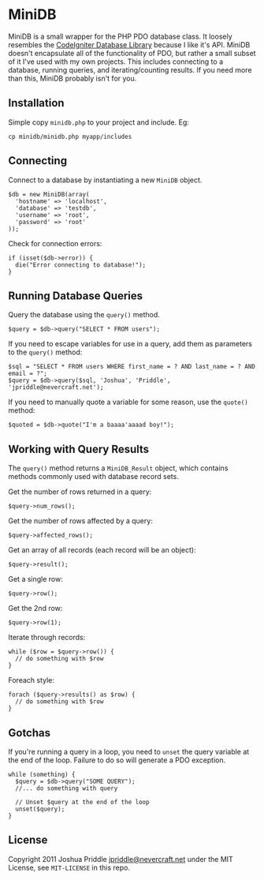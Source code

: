 # MiniDB

MiniDB is a small wrapper for the PHP PDO database class. It loosely resembles
the [CodeIgniter Database Library](http://codeigniter.com/user_guide/database/index.htm)
because I like it's API. MiniDB doesn't encapsulate all of the functionality
of PDO, but rather a small subset of it I've used with my own projects. This
includes connecting to a database, running queries, and iterating/counting
results. If you need more than this, MiniDB probably isn't for you.

## Installation

Simple copy `minidb.php` to your project and include.  Eg:

    cp minidb/minidb.php myapp/includes

## Connecting

Connect to a database by instantiating a new `MiniDB` object.

    $db = new MiniDB(array(
      'hostname' => 'localhost',
      'database' => 'testdb',
      'username' => 'root',
      'password' => 'root'
    ));

Check for connection errors:

    if (isset($db->error)) {
      die("Error connecting to database!");
    }

## Running Database Queries

Query the database using the `query()` method.

    $query = $db->query("SELECT * FROM users");

If you need to escape variables for use in a query, add them as parameters to
the `query()` method:

    $sql = "SELECT * FROM users WHERE first_name = ? AND last_name = ? AND email = ?";
    $query = $db->query($sql, 'Joshua', 'Priddle', 'jpriddle@nevercraft.net');

If you need to manually quote a variable for some reason, use the `quote()`
method:

    $quoted = $db->quote("I'm a baaaa'aaaad boy!");

## Working with Query Results

The `query()` method returns a `MiniDB_Result` object, which contains methods
commonly used with database record sets.

Get the number of rows returned in a query:

    $query->num_rows();

Get the number of rows affected by a query:

    $query->affected_rows();

Get an array of all records (each record will be an object):

    $query->result();

Get a single row:

    $query->row();

Get the 2nd row:

    $query->row(1);

Iterate through records:

    while ($row = $query->row()) {
      // do something with $row
    }

Foreach style:

    forach ($query->results() as $row) {
      // do something with $row
    }

## Gotchas

If you're running a query in a loop, you need to `unset` the query variable
at the end of the loop. Failure to do so will generate a PDO exception.

    while (something) {
      $query = $db->query("SOME QUERY");
      //... do something with query

      // Unset $query at the end of the loop
      unset($query);
    }

## License

Copyright 2011 Joshua Priddle <jpriddle@nevercraft.net> under the MIT
License, see `MIT-LICENSE` in this repo.
